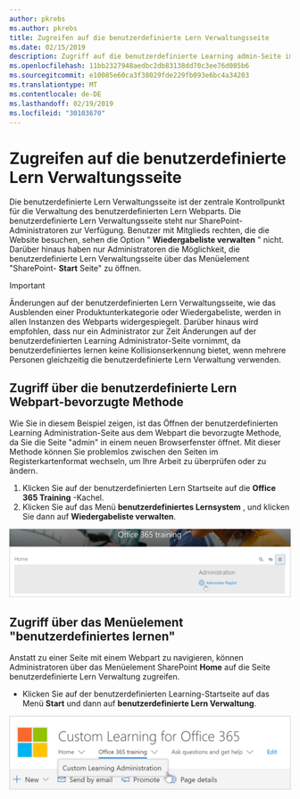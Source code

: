 ```yaml
---
author: pkrebs
ms.author: pkrebs
title: Zugreifen auf die benutzerdefinierte Lern Verwaltungsseite
ms.date: 02/15/2019
description: Zugriff auf die benutzerdefinierte Learning admin-Seite im Webpart oder im Menü
ms.openlocfilehash: 11bb2327948aedbc2db83138dd70c3ee76d085b6
ms.sourcegitcommit: e10085e60ca3f38029fde229fb093e6bc4a34203
ms.translationtype: MT
ms.contentlocale: de-DE
ms.lasthandoff: 02/19/2019
ms.locfileid: "30103670"
---
```

# <a name="access-the-custom-learning-administration-page"></a>Zugreifen auf die benutzerdefinierte Lern Verwaltungsseite

Die benutzerdefinierte Lern Verwaltungsseite ist der zentrale Kontrollpunkt für die Verwaltung des benutzerdefinierten Lern Webparts. Die benutzerdefinierte Lern Verwaltungsseite steht nur SharePoint-Administratoren zur Verfügung. Benutzer mit Mitglieds rechten, die die Website besuchen, sehen die Option " **Wiedergabeliste verwalten** " nicht. Darüber hinaus haben nur Administratoren die Möglichkeit, die benutzerdefinierte Lern Verwaltungsseite über das Menüelement "SharePoint- **Start** Seite" zu öffnen.  

> [!IMPORTANT]
> Änderungen auf der benutzerdefinierten Lern Verwaltungsseite, wie das Ausblenden einer Produktunterkategorie oder Wiedergabeliste, werden in allen Instanzen des Webparts widergespiegelt. Darüber hinaus wird empfohlen, dass nur ein Administrator zur Zeit Änderungen auf der benutzerdefinierten Learning Administrator-Seite vornimmt, da benutzerdefiniertes lernen keine Kollisionserkennung bietet, wenn mehrere Personen gleichzeitig die benutzerdefinierte Lern Verwaltung verwenden.  

## <a name="access-from-the-custom-learning-web-part---preferred-method"></a>Zugriff über die benutzerdefinierte Lern Webpart-bevorzugte Methode
Wie Sie in diesem Beispiel zeigen, ist das Öffnen der benutzerdefinierten Learning Administration-Seite aus dem Webpart die bevorzugte Methode, da Sie die Seite "admin" in einem neuen Browserfenster öffnet. Mit dieser Methode können Sie problemlos zwischen den Seiten im Registerkartenformat wechseln, um Ihre Arbeit zu überprüfen oder zu ändern.  

1. Klicken Sie auf der benutzerdefinierten Lern Startseite auf die **Office 365 Training** -Kachel.
2. Klicken Sie auf das Menü **benutzerdefiniertes Lernsystem** , und klicken Sie dann auf **Wiedergabeliste verwalten**. 

![CG-adminaccbtn. png](media/cg-adminaccbtn.png)

## <a name="access-from-the-custom-learning-menu-item"></a>Zugriff über das Menüelement "benutzerdefiniertes lernen"
Anstatt zu einer Seite mit einem Webpart zu navigieren, können Administratoren über das Menüelement SharePoint **Home** auf die Seite benutzerdefinierte Lern Verwaltung zugreifen. 

- Klicken Sie auf der benutzerdefinierten Learning-Startseite auf das Menü **Start** und dann auf **benutzerdefinierte Lern Verwaltung**.

![CG-adminaccmenu. png](media/cg-adminaccmenu.png)